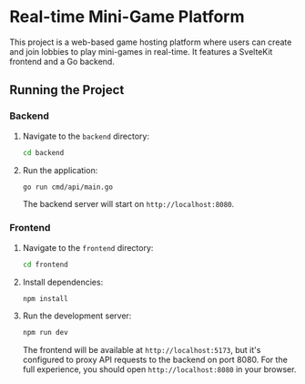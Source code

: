 # Real-time Mini-Game Platform

This project is a web-based game hosting platform where users can create and join lobbies to play mini-games in real-time. It features a SvelteKit frontend and a Go backend.

## Running the Project

### Backend

1.  Navigate to the `backend` directory:
    ```sh
    cd backend
    ```
2.  Run the application:
    ```sh
    go run cmd/api/main.go
    ```
    The backend server will start on `http://localhost:8080`.

### Frontend

1.  Navigate to the `frontend` directory:
    ```sh
    cd frontend
    ```
2.  Install dependencies:
    ```sh
    npm install
    ```
3.  Run the development server:
    ```sh
    npm run dev
    ```
    The frontend will be available at `http://localhost:5173`, but it's configured to proxy API requests to the backend on port 8080. For the full experience, you should open `http://localhost:8080` in your browser.
